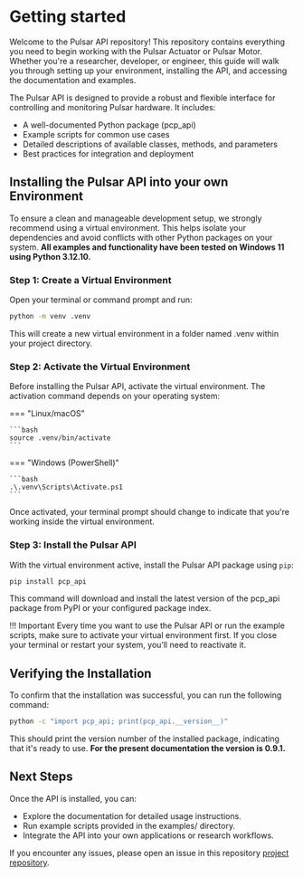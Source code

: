 # Getting started
Welcome to the Pulsar API repository! This repository contains everything you need to begin working with the Pulsar Actuator or Pulsar Motor. Whether you're a researcher, developer, or engineer, this guide will walk you through setting up your environment, installing the API, and accessing the documentation and examples.

The Pulsar API is designed to provide a robust and flexible interface for controlling and monitoring Pulsar hardware. It includes:

* A well-documented Python package (pcp_api)
* Example scripts for common use cases
* Detailed descriptions of available classes, methods, and parameters
* Best practices for integration and deployment
## Installing the Pulsar API into your own Environment
To ensure a clean and manageable development setup, we strongly recommend using a virtual environment. This helps isolate your dependencies and avoid conflicts with other Python packages on your system. **All examples and functionality have been tested on Windows 11 using Python 3.12.10.**

### Step 1: Create a Virtual Environment
Open your terminal or command prompt and run:

```bash
python -m venv .venv
```
This will create a new virtual environment in a folder named .venv within your project directory.
### Step 2: Activate the Virtual Environment

Before installing the Pulsar API, activate the virtual environment. The activation command depends on your operating system:

=== "Linux/macOS"

    ```bash
    source .venv/bin/activate
    ```

=== "Windows (PowerShell)"

    ```bash
    .\.venv\Scripts\Activate.ps1
    ```

Once activated, your terminal prompt should change to indicate that you're working inside the virtual environment.

### Step 3: Install the Pulsar API
With the virtual environment active, install the Pulsar API package using `pip`:

```bash
pip install pcp_api
```
This command will download and install the latest version of the pcp_api package from PyPI or your configured package index. 

!!! Important
    Every time you want to use the Pulsar API or run the example scripts, make sure to activate your virtual environment first. If you close your terminal or restart your system, you’ll need to reactivate it.

## Verifying the Installation
To confirm that the installation was successful, you can run the following command:

```bash
python -c "import pcp_api; print(pcp_api.__version__)"
```
This should print the version number of the installed package, indicating that it's ready to use. **For the present documentation the version is 0.9.1.**

## Next Steps

Once the API is installed, you can:

* Explore the documentation for detailed usage instructions.
* Run example scripts provided in the examples/ directory.
* Integrate the API into your own applications or research workflows.

If you encounter any issues, please open an issue in this repository [project repository](https://github.com/PulsarHRI/pulsarhri.github.io).